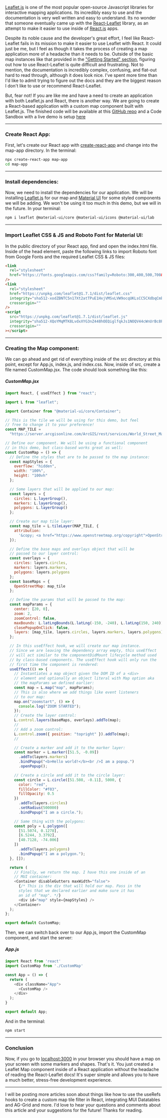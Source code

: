 [Leaflet.js](https://leafletjs.com/index.html) is one of the most popular open-source Javascript libraries for interactive mapping applications. Its incredibly easy to use and the documentation is very well written and easy to understand. Its no wonder that someone eventually came up with the [React-Leaflet](https://react-leaflet.js.org/) library, as an attempt to make it easier to use inside of [React.js](https://reactjs.org/) apps.

Despite its noble cause and the developer's great effort, I feel like React-Leaflet fails in its mission to make it easier to use Leaflet with React. It could just be me, but I feel as though it takes the process of creating a map application more of a headache than it needs to be. Outside of the basic map instances like that provided in the ["Getting Started" section](https://react-leaflet.js.org/docs/start-setup), figuring out how to use React-Leaflet is quite difficult and frustrating. Not to mention, the documentation is incredibly complex, confusing, and flat-out hard to read through, although it does look nice. I've spent more time than I'd like to admit trying to figure out the docs and they are the biggest reason I don't like to use or recommend React-Leaflet.

But, fear not! If you are like me and have a need to create an application with both Leaflet.js and React, there is another way. We are going to create a React-based application with a custom map component built with Leaflet.js. The finished code will be available at this [GitHub repo](https://github.com/jharris711/Custom-React-Leaflet-Component-Demo) and a Code Sandbox with a live demo is setup [here](https://codesandbox.io/s/nostalgic-kare-kbpye?file=/README.md)

---

### Create React App:

First, let's create our React app with [create-react-app](https://reactjs.org/docs/create-a-new-react-app.html) and change into the map-app directory. In the terminal:

```bash
npx create-react-app map-app
cd map-app
```

---

### Install dependencies:

Now, we need to install the dependencies for our application. We will be installing [Leaflet.js](https://leafletjs.com/) for our map and [Material UI](https://material-ui.com/) for some styled components we will be adding. We won't be using it too much in this demo, but we will in the future. In your terminal:

```bash
npm i leaflet @material-ui/core @material-ui/icons @material-ui/lab
```

---

### Import Leaflet CSS & JS and Roboto Font for Material UI:

In the public directory of your React app, find and open the index.html file. Inside of the head element, paste the following links to import Roboto font from Google Fonts and the required Leaflet CSS & JS files:

```html
<link
  rel="stylesheet"
  href="https://fonts.googleapis.com/css?family=Roboto:300,400,500,700&display=swap"
/>
<link
  rel="stylesheet"
  href="https://unpkg.com/leaflet@1.7.1/dist/leaflet.css"
  integrity="sha512-xodZBNTC5n17Xt2atTPuE1HxjVMSvLVW9ocqUKLsCC5CXdbqCmblAshOMAS6/keqq/sMZMZ19scR4PsZChSR7A=="
  crossorigin=""
/>
<script
  src="https://unpkg.com/leaflet@1.7.1/dist/leaflet.js"
  integrity="sha512-XQoYMqMTK8LvdxXYG3nZ448hOEQiglfqkJs1NOQV44cWnUrBc8PkAOcXy20w0vlaXaVUearIOBhiXZ5V3ynxwA=="
  crossorigin=""
></script>
```

---

### Creating the Map component:

We can go ahead and get rid of everything inside of the src directory at this point, except for App.js, index.js, and index.css. Now, inside of src, create a file named CustomMap.jsx. The code should look something like this:

##### CustomMap.jsx

```javascript
import React, { useEffect } from "react";

import L from "leaflet";

import Container from "@material-ui/core/Container";

// This is the tile we will be using for this demo, but feel
// free to change it to your preference!
const MAP_TILE =
  "https://server.arcgisonline.com/ArcGIS/rest/services/World_Street_Map/MapServer/tile/{z}/{y}/{x}";

// Define our component. We will be using a functional component
// in this demo, but class-based works great as well:
const CustomMap = () => {
  // Define the styles that are to be passed to the map instance:
  const mapStyles = {
    overflow: "hidden",
    width: "100%",
    height: "100vh"
  };

  // Some layers that will be applied to our map:
  const layers = {
    circles: L.layerGroup(),
    markers: L.layerGroup(),
    polygons: L.layerGroup()
  };

  // Create our map tile layer:
  const map_tile = L.tileLayer(MAP_TILE, {
    attribution:
      '&copy; <a href="https://www.openstreetmap.org/copyright">OpenStreetMap</a> contributors'
  });

  // Define the base maps and overlays object that will be
  // passed to our layer control:
  const overlays = {
    circles: layers.circles,
    markers: layers.markers,
    polygons: layers.polygons
  };
  const baseMaps = {
    OpenStreetMap: map_tile
  };

  // Define the params that will be passed to the map:
  const mapParams = {
    center: [20, 0],
    zoom: 2,
    zoomControl: false,
    maxBounds: L.latLngBounds(L.latLng(-150, -240), L.latLng(150, 240)),
    closePopupOnClick: false,
    layers: [map_tile, layers.circles, layers.markers, layers.polygons]
  };

  // In this useEffect hook, we will create our map instance.
  // Since we are leaving the dependency array empty, this useEffect
  // will act similar to the componentDidMount lifecycle method used
  // by class-based components. The useEffect hook will only run the
  // first time the component is rendered:
  useEffect(() => {
    // Instantiates a map object given the DOM ID of a <div>
    // element and optionally an object literal with Map option aka
    // the mapParams we defined earlier:
    const map = L.map("map", mapParams);
    // This is also where we add things like event listeners
    // to our map:
    map.on("zoomstart", () => {
      console.log("ZOOM STARTED");
    });
    // Create the layer control:
    L.control.layers(baseMaps, overlays).addTo(map);
    //
    // Add a zoom control:
    L.control.zoom({ position: "topright" }).addTo(map);
    //

    // Create a marker and add it to the marker layer:
    const marker = L.marker([51.5, -0.09])
      .addTo(layers.markers)
      .bindPopup("<b>Hello world!</b><br />I am a popup.")
      .openPopup();

    // Create a circle and add it to the circle layer:
    const circle = L.circle([51.508, -0.11], 5000, {
      color: "red",
      fillColor: "#f03",
      fillOpacity: 0.5
    })
      .addTo(layers.circles)
      .setRadius(500000)
      .bindPopup("I am a circle.");

    // Same thing with the polygons:
    const poly = L.polygon([
      [51.5074, 0.1278],
      [6.5244, 3.3792],
      [40.7128, -74.006]
    ])
      .addTo(layers.polygons)
      .bindPopup("I am a polygon.");
  }, []);

  return (
    // Finally, we return the map. I have this one inside of an
    // MUI container:
    <Container disableGutters maxWidth="false">
      {/* This is the div that will hold our map. Pass in the 
      styles that we declared earlier and make sure it has 
      an id of "map". */}
      <div id="map" style={mapStyles} />
    </Container>
  );
};

export default CustomMap;
```

Then, we can switch back over to our App.js, import the CustomMap component, and start the server:

##### App.js

```Javascript
import React from 'react'
import CustomMap from './CustomMap'

const App = () => {
  return (
    <div className="App">
      <CustomMap />
    </div>
  );
}

export default App;
```

And in the terminal:

```bash
npm start
```

---

### Conclusion

Now, if you go to [localhost:3000](http://localhost:3000) in your browser you should have a map on your screen with some markers and shapes. That's it. You just created a Leaflet Map component inside of a React application without the headache of reading the React-Leaflet docs! It's super simple and allows you to have a much better, stress-free development experience.

---

I will be posting more articles soon about things like how to use the useRefs hooks to create a custom map tile filter in React, integrating MUI Datatables and AG-Grid and more. I'd love to hear your questions and comments about this article and your suggestions for the future! Thanks for reading.
